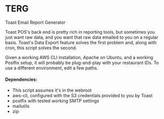 # TERG
Toast Email Report Generator

Toast POS's back end is pretty rich in reporting tools, but sometimes you just want raw data, and you want that raw data emailed to you on a regular basis. Toast's Data Export feature solves the first problem and, along with cron, this script solves the second.

Given a working AWS CLI installation, Apache on Ubuntu, and a working Postfix setup, it will probably be plug-and-play with your restaurant IDs. To use a different environment, edit a few paths.

#### Dependencies:
- This script assumes it's in the webroot  
- aws-cli, configured with the S3 credentials provided to you by Toast  
- postfix with tested working SMTP settings  
- mailutils  
- zip   
